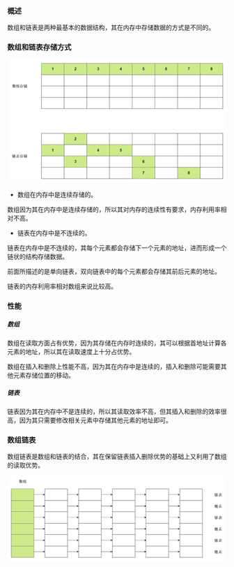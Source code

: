 ### 概述

数组和链表是两种最基本的数据结构，其在内存中存储数据的方式是不同的。

### 数组和链表存储方式

<img src="./数据结构与算法/数据结构/image/数组和链表存储方式.png" alt="数组和链表存储方式"/>

* 数组在内存中是连续存储的。

数组因为其在内存中是连续存储的，所以其对内存的连续性有要求，内存利用率相对不高。

* 链表在内存中是不连续的。

链表在内存中是不连续的，其每个元素都会存储下一个元素的地址，进而形成一个链状的结构存储数据。

前面所描述的是单向链表，双向链表中的每个元素都会存储其前后元素的地址。

链表的内存利用率相对数组来说比较高。

### 性能

##### 数组

数组在读取方面占有优势，因为其存储在内存时连续的，其可以根据首地址计算各元素的地址，所以其在读取速度上十分占优势。

数组在插入和删除上性能不高，因为其在内存中是连续的，插入和删除可能需要其他元素存储位置的移动。

##### 链表

链表因为其在内存中不是连续的，所以其读取效率不高，但其插入和删除的效率很高，因为其只需要修改相关元素中存储其他元素的地址即可。

### 数组链表

数组链表是数组和链表的结合，其在保留链表插入删除优势的基础上又利用了数组的读取优势。

<img src="./数据结构与算法/数据结构/image/数组链表.png" alt="数组链表"/>